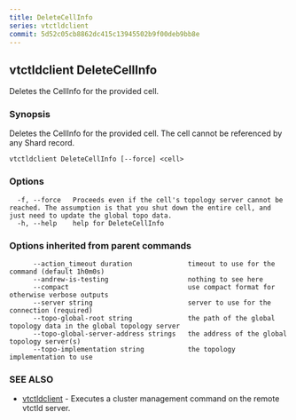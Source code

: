 ```yaml
---
title: DeleteCellInfo
series: vtctldclient
commit: 5d52c05cb8862dc415c13945502b9f00deb9bb8e
---
```

## vtctldclient DeleteCellInfo

Deletes the CellInfo for the provided cell.

### Synopsis

Deletes the CellInfo for the provided cell. The cell cannot be referenced by any Shard record.

```
vtctldclient DeleteCellInfo [--force] <cell>
```

### Options

```
  -f, --force   Proceeds even if the cell's topology server cannot be reached. The assumption is that you shut down the entire cell, and just need to update the global topo data.
  -h, --help    help for DeleteCellInfo
```

### Options inherited from parent commands

```
      --action_timeout duration              timeout to use for the command (default 1h0m0s)
      --andrew-is-testing                    nothing to see here
      --compact                              use compact format for otherwise verbose outputs
      --server string                        server to use for the connection (required)
      --topo-global-root string              the path of the global topology data in the global topology server
      --topo-global-server-address strings   the address of the global topology server(s)
      --topo-implementation string           the topology implementation to use
```

### SEE ALSO

* [vtctldclient](../)	 - Executes a cluster management command on the remote vtctld server.

